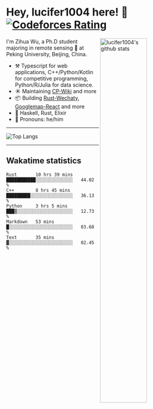 # Hey, lucifer1004 here! :wave: [![Codeforces Rating](https://cfrating.ihcr.top/?user=lucifer1004&style=flat-square)](https://codeforces.com/profile/lucifer1004)

<img width="50%" align="right" alt="lucifer1004's github stats" src="https://github-readme-stats.vercel.app/api?username=lucifer1004&show_icons=true">

I'm Zihua Wu, a Ph.D student majoring in remote sensing :satellite: at Peking University, Beijing, China.

- :hammer_and_pick: Typescript for web applications, C++/Python/Kotlin for competitive programming, Python/R/Julia for data science.
- :sunny: Maintaining [CP-Wiki](https://cp-wiki.vercel.app) and more 
- :package: Building [Rust-Wechaty](https://github.com/wechaty/rust-wechaty), [Googlemap-React](https://github.com/googlemap-react/googlemap-react) and more
- :seedling: Haskell, Rust, Elixir
- :man: Pronouns: he/him

---

![Top Langs](https://github-readme-stats.vercel.app/api/top-langs/?username=lucifer1004&layout=compact)

---

## Wakatime statistics

<!--START_SECTION:waka-->
```text
Rust       10 hrs 39 mins  ███████████░░░░░░░░░░░░░░   44.02 % 
C++        8 hrs 45 mins   █████████░░░░░░░░░░░░░░░░   36.13 % 
Python     3 hrs 5 mins    ███▒░░░░░░░░░░░░░░░░░░░░░   12.73 % 
Markdown   53 mins         █░░░░░░░░░░░░░░░░░░░░░░░░   03.68 % 
Text       35 mins         ▓░░░░░░░░░░░░░░░░░░░░░░░░   02.45 % 
```
<!--END_SECTION:waka-->
